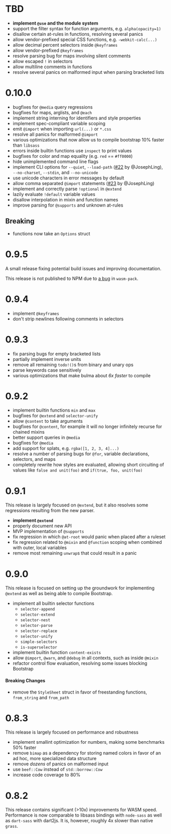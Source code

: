 # TBD

 - **implement `@use` and the module system**
 - support the filter syntax for function arguments, e.g. `alpha(opacity=1)`
 - disallow certain at-rules in functions, resolving several panics
 - allow vendor-prefixed special CSS functions, e.g. `-webkit-calc(...)`
 - allow decimal percent selectors inside `@keyframes`
 - allow vendor-prefixed `@keyframes`
 - resolve parsing bug for maps involving silent comments
 - allow escaped `!` in selectors
 - allow multiline comments in functions
 - resolve several panics on malformed input when parsing bracketed lists

# 0.10.0

 - bugfixes for `@media` query regressions
 - bugfixes for maps, arglists, and `@each`
 - implement string interning for identifiers and style properties
 - implement spec-compliant variable scoping
 - emit `@import` when importing `url(...)` or `*.css`
 - resolve all panics for malformed `@import`
 - various optimizations that now allow us to compile bootstrap 10% faster than `libsass`
 - errors inside builtin functions use `inspect` to print values
 - bugfixes for color and map equality (e.g. `red` == `#ff0000`)
 - hide unimplemented command line flags
 - implement CLI options for `--quiet`, `--load-path` ([#22](https://github.com/connorskees/grass/pull/22) by @JosephLing), `--no-charset`, `--stdin`, and `--no-unicode`
 - use unicode characters in error messages by default
 - allow comma separated `@import` statements ([#23](https://github.com/connorskees/grass/pull/23) by @JosephLing)
 - implement and correctly parse `!optional` in `@extend`
 - lazily evaluate `!default` variable values
 - disallow interpolation in mixin and function names
 - improve parsing for `@supports` and unknown at-rules

## Breaking
 - functions now take an `Options` struct

# 0.9.5

A small release fixing potential build issues and improving documentation.

This release is not published to NPM due to [a bug](https://github.com/rustwasm/wasm-pack/issues/837)
in `wasm-pack`.

# 0.9.4

- implement `@keyframes`
- don't strip newlines following comments in selectors

# 0.9.3

- fix parsing bugs for empty bracketed lists
- partially implement inverse units
- remove all remaining `todo!()`s from binary and unary ops
- parse keywords case sensitively
- various optimizations that make bulma about _6x faster_ to compile

# 0.9.2

- implement builtin functions `min` and `max`
- bugfixes for `@extend` and `selector-unify`
- allow `@content` to take arguments
- bugfixes for `@content`, for example it will no longer infinitely recurse for chained mixins
- better support queries in `@media`
- bugfixes for `@media`
- add support for splats, e.g. `rgba([1, 2, 3, 4]...)`
- resolve a number of parsing bugs for `@for`, variable declarations, selectors, and maps
- completely rewrite how styles are evaluated, allowing short circuiting of values like `false and unit(foo)` and `if(true, foo, unit(foo)`

# 0.9.1

This release is largely focused on `@extend`, but it also resolves some regressions resulting from the new parser.

- **implement `@extend`**
- properly document new API
- MVP implementation of `@supports`
- fix regression in which `@at-root` would panic when placed after a ruleset
- fix regression related to `@mixin` and `@function` scoping when combined with outer, local variables
- remove most remaining `unwrap`s that could result in a panic

# 0.9.0

This release is focused on setting up the groundwork for implementing `@extend` as well
as being able to compile Bootstrap.

- implement all builtin selector functions
  - `selector-append`
  - `selector-extend`
  - `selector-nest`
  - `selector-parse`
  - `selector-replace`
  - `selector-unify`
  - `simple-selectors`
  - `is-superselector`
- implement builtin function `content-exists`
- allow `@import`, `@warn`, and `@debug` in all contexts, such as inside `@mixin`
- refactor control flow evaluation, resolving some issues blocking Bootstrap

#### Breaking Changes

- remove the `StyleSheet` struct in favor of freestanding functions, `from_string` and `from_path`

# 0.8.3

This release is largely focused on performance and robustness

- implement smallint optimization for numbers, making some benchmarks 50% faster
- remove `bimap` as a dependency for storing named colors in favor of an ad hoc, more specialized data structure
- remove _dozens_ of panics on malformed input
- use `beef::Cow` instead of `std::borrow::Cow`
- increase code coverage to 80%

# 0.8.2

This release contains significant (>10x) improvements for WASM speed.
Performance is now comparable to libsass bindings with `node-sass` as
well as `dart-sass` with dart2js. It is, however, roughly 4x slower than
native `grass`.
